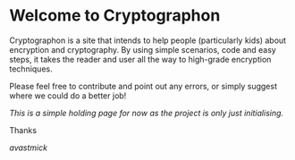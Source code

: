 # Welcome to Cryptographon

Cryptographon is a site that intends to help people (particularly kids) about encryption and cryptography. By using simple scenarios, code and easy steps, it takes the reader and user all the way to high-grade encryption techniques.

Please feel free to contribute and point out any errors, or simply suggest where we could do a better job!

*This is a simple holding page for now as the project is only just initialising.*

Thanks

*avastmick*